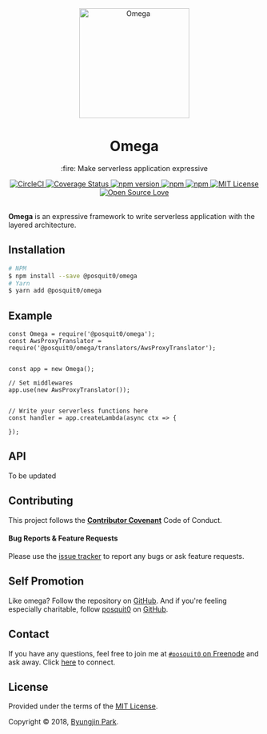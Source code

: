 <div align="center">
  <a href="https://github.com/posquit0/omega" title="Omega">
    <img alt="Omega" src="https://adc3ef35f321fe6e725a-fb8aac3b3bf42afe824f73b606f0aa4c.ssl.cf1.rackcdn.com/tenantlogos/19935.png" width="220px" />
  </a>
  <br />
  <h1>Omega</h1>
</div>

<p align="center">
  :fire: Make serverless application expressive
</p>

<div align="center">
  <a href="https://circleci.com/gh/posquit0/omega">
    <img alt="CircleCI" src="https://circleci.com/gh/posquit0/omega.svg?style=shield" />
  </a>
  <a href="https://coveralls.io/github/posquit0/omega">
    <img src="https://coveralls.io/repos/github/posquit0/omega/badge.svg" alt='Coverage Status' />
  </a>
  <a href="https://badge.fury.io/js/%40posquit0%2Fomega">
    <img alt="npm version" src="https://badge.fury.io/js/%40posquit0%2Fomega.svg" />
  </a>
  <a href="https://www.npmjs.com/package/%40posquit0%2Fomega">
    <img alt="npm" src="https://img.shields.io/npm/dt/%40posquit0%2Fomega.svg" />
  </a>
  <a href="https://david-dm.org/posquit0/omega">
    <img alt="npm" src="https://img.shields.io/david/posquit0/omega.svg?style=flat-square" />
  </a>
  <a href="https://opensource.org/licenses/mit-license.php">
    <img alt="MIT License" src="https://badges.frapsoft.com/os/mit/mit.svg?v=103" />
  </a>
  <a href="https://github.com/ellerbrock/open-source-badge/">
    <img alt="Open Source Love" src="https://badges.frapsoft.com/os/v1/open-source.svg?v=103" />
  </a>
</div>

<br />

**Omega** is an expressive framework to write serverless application with the layered architecture.


## Installation

```bash
# NPM
$ npm install --save @posquit0/omega
# Yarn
$ yarn add @posquit0/omega
```


## Example

```node
const Omega = require('@posquit0/omega');
const AwsProxyTranslator = require('@posquit0/omega/translators/AwsProxyTranslator');


const app = new Omega();

// Set middlewares
app.use(new AwsProxyTranslator());


// Write your serverless functions here
const handler = app.createLambda(async ctx => {

});
```


## API

To be updated


## Contributing

This project follows the [**Contributor Covenant**](http://contributor-covenant.org/version/1/4/) Code of Conduct.

#### Bug Reports & Feature Requests

Please use the [issue tracker](https://github.com/posquit0/omega/issues) to report any bugs or ask feature requests.


## Self Promotion

Like omega? Follow the repository on [GitHub](https://github.com/posquit0/omega). And if you're feeling especially charitable, follow [posquit0](https://posquit0.com) on [GitHub](https://github.com/posquit0).


## Contact

If you have any questions, feel free to join me at [`#posquit0` on Freenode](irc://irc.freenode.net/posquit0) and ask away. Click [here](https://kiwiirc.com/client/irc.freenode.net/posquit0) to connect.


## License

Provided under the terms of the [MIT License](https://github.com/posquit0/omega/blob/master/LICENSE).

Copyright © 2018, [Byungjin Park](http://www.posquit0.com).
